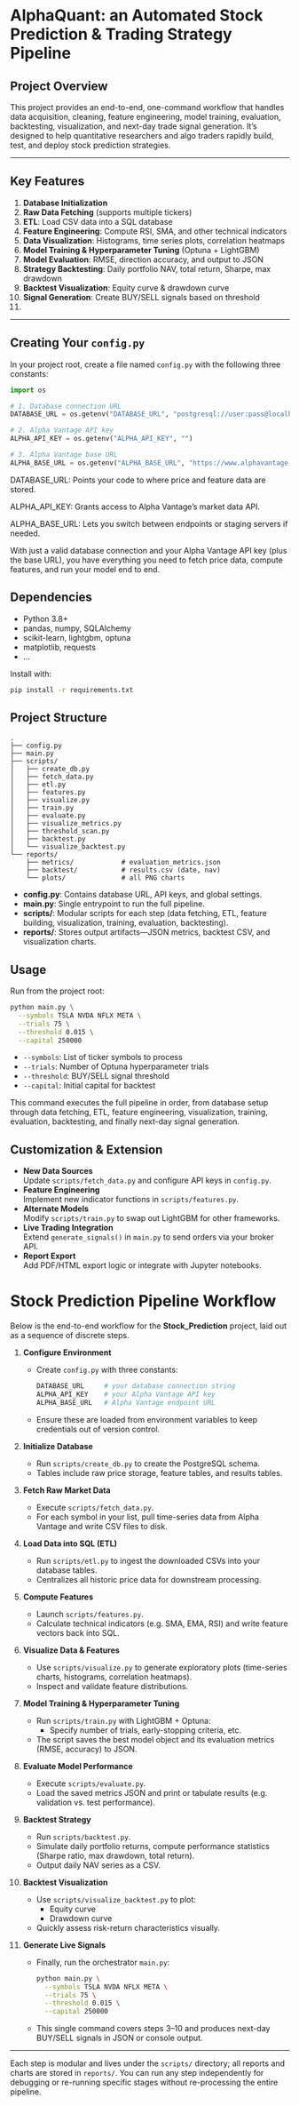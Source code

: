# AlphaQuant: an Automated Stock Prediction & Trading Strategy Pipeline

## Project Overview

This project provides an end-to-end, one-command workflow that handles data acquisition, cleaning, feature engineering, model training, evaluation, backtesting, visualization, and next-day trade signal generation. It’s designed to help quantitative researchers and algo traders rapidly build, test, and deploy stock prediction strategies.

---

## Key Features

1. **Database Initialization**  
2. **Raw Data Fetching** (supports multiple tickers)  
3. **ETL**: Load CSV data into a SQL database  
4. **Feature Engineering**: Compute RSI, SMA, and other technical indicators  
5. **Data Visualization**: Histograms, time series plots, correlation heatmaps  
6. **Model Training & Hyperparameter Tuning** (Optuna + LightGBM)  
7. **Model Evaluation**: RMSE, direction accuracy, and output to JSON  
8. **Strategy Backtesting**: Daily portfolio NAV, total return, Sharpe, max drawdown  
9. **Backtest Visualization**: Equity curve & drawdown curve  
10. **Signal Generation**: Create BUY/SELL signals based on threshold
11. 
---

## Creating Your `config.py`

In your project root, create a file named `config.py` with the following three constants:

```python
import os

# 1. Database connection URL
DATABASE_URL = os.getenv("DATABASE_URL", "postgresql://user:pass@localhost:5432/your_db")

# 2. Alpha Vantage API key
ALPHA_API_KEY = os.getenv("ALPHA_API_KEY", "")

# 3. Alpha Vantage base URL
ALPHA_BASE_URL = os.getenv("ALPHA_BASE_URL", "https://www.alphavantage.co")
```

DATABASE_URL: Points your code to where price and feature data are stored.

ALPHA_API_KEY: Grants access to Alpha Vantage’s market data API.

ALPHA_BASE_URL: Lets you switch between endpoints or staging servers if needed.

With just a valid database connection and your Alpha Vantage API key (plus the base URL), you have everything you need to fetch price data, compute features, and run your model end to end.


## Dependencies

- Python 3.8+  
- pandas, numpy, SQLAlchemy  
- scikit-learn, lightgbm, optuna  
- matplotlib, requests
- ...

Install with:
```bash
pip install -r requirements.txt
```
## Project Structure
```arduino
.
├── config.py
├── main.py
├── scripts/
│   ├── create_db.py
│   ├── fetch_data.py
│   ├── etl.py
│   ├── features.py
│   ├── visualize.py
│   ├── train.py
│   ├── evaluate.py
│   ├── visualize_metrics.py
│   ├── threshold_scan.py
│   ├── backtest.py
│   └── visualize_backtest.py
└── reports/
    ├── metrics/            # evaluation_metrics.json
    ├── backtest/           # results.csv (date, nav)
    └── plots/              # all PNG charts
```

- **config.py**: Contains database URL, API keys, and global settings.  
- **main.py**: Single entrypoint to run the full pipeline.  
- **scripts/**: Modular scripts for each step (data fetching, ETL, feature building, visualization, training, evaluation, backtesting).  
- **reports/**: Stores output artifacts—JSON metrics, backtest CSV, and visualization charts.  

## Usage

Run from the project root:

```bash
python main.py \
  --symbols TSLA NVDA NFLX META \
  --trials 75 \
  --threshold 0.015 \
  --capital 250000
```

- `--symbols`: List of ticker symbols to process  
- `--trials`: Number of Optuna hyperparameter trials  
- `--threshold`: BUY/SELL signal threshold  
- `--capital`: Initial capital for backtest  

This command executes the full pipeline in order, from database setup through data fetching, ETL, feature engineering, visualization, training, evaluation, backtesting, and finally next-day signal generation.

## Customization & Extension

- **New Data Sources**  
  Update `scripts/fetch_data.py` and configure API keys in `config.py`.  
- **Feature Engineering**  
  Implement new indicator functions in `scripts/features.py`.  
- **Alternate Models**  
  Modify `scripts/train.py` to swap out LightGBM for other frameworks.  
- **Live Trading Integration**  
  Extend `generate_signals()` in `main.py` to send orders via your broker API.  
- **Report Export**  
  Add PDF/HTML export logic or integrate with Jupyter notebooks.
# Stock Prediction Pipeline Workflow

Below is the end-to-end workflow for the **Stock_Prediction** project, laid out as a sequence of discrete steps.

1. **Configure Environment**  
   - Create `config.py` with three constants:  
     ```python
     DATABASE_URL     # your database connection string  
     ALPHA_API_KEY    # your Alpha Vantage API key  
     ALPHA_BASE_URL   # Alpha Vantage endpoint URL  
     ```
   - Ensure these are loaded from environment variables to keep credentials out of version control.

2. **Initialize Database**  
   - Run `scripts/create_db.py` to create the PostgreSQL schema.  
   - Tables include raw price storage, feature tables, and results tables.

3. **Fetch Raw Market Data**  
   - Execute `scripts/fetch_data.py`.  
   - For each symbol in your list, pull time-series data from Alpha Vantage and write CSV files to disk.

4. **Load Data into SQL (ETL)**  
   - Run `scripts/etl.py` to ingest the downloaded CSVs into your database tables.  
   - Centralizes all historic price data for downstream processing.

5. **Compute Features**  
   - Launch `scripts/features.py`.  
   - Calculate technical indicators (e.g. SMA, EMA, RSI) and write feature vectors back into SQL.

6. **Visualize Data & Features**  
   - Use `scripts/visualize.py` to generate exploratory plots (time-series charts, histograms, correlation heatmaps).  
   - Inspect and validate feature distributions.

7. **Model Training & Hyperparameter Tuning**  
   - Run `scripts/train.py` with LightGBM + Optuna:  
     - Specify number of trials, early-stopping criteria, etc.  
   - The script saves the best model object and its evaluation metrics (RMSE, accuracy) to JSON.

8. **Evaluate Model Performance**  
   - Execute `scripts/evaluate.py`.  
   - Load the saved metrics JSON and print or tabulate results (e.g. validation vs. test performance).

9. **Backtest Strategy**  
   - Run `scripts/backtest.py`.  
   - Simulate daily portfolio returns, compute performance statistics (Sharpe ratio, max drawdown, total return).  
   - Output daily NAV series as a CSV.

10. **Backtest Visualization**  
    - Use `scripts/visualize_backtest.py` to plot:  
      - Equity curve  
      - Drawdown curve  
    - Quickly assess risk-return characteristics visually.

11. **Generate Live Signals**  
    - Finally, run the orchestrator `main.py`:  
      ```bash
      python main.py \
        --symbols TSLA NVDA NFLX META \
        --trials 75 \
        --threshold 0.015 \
        --capital 250000
      ```  
    - This single command covers steps 3–10 and produces next-day BUY/SELL signals in JSON or console output.

---

Each step is modular and lives under the `scripts/` directory; all reports and charts are stored in `reports/`. You can run any step independently for debugging or re-running specific stages without re-processing the entire pipeline.



